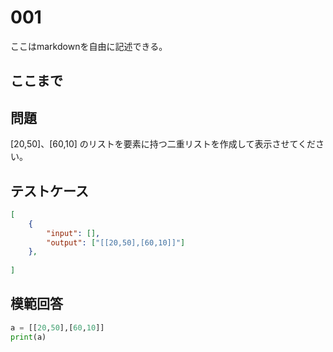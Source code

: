 # 001

ここはmarkdownを自由に記述できる。

ここまで
---
## 問題

[20,50]、[60,10] のリストを要素に持つ二重リストを作成して表示させてください。

## テストケース

```json
[
	{
		"input": [],
		"output": ["[[20,50],[60,10]]"]
  	},
	
]
```

## 模範回答
```python
a = [[20,50],[60,10]]
print(a)
```